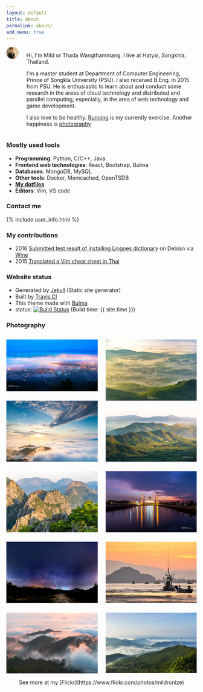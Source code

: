 ```yaml
---
layout: default
title: About
permalink: about/
add_menu: true
---
```


<style>
.image{
    margin-top:0.7rem;
    margin-bottom:0.7rem;
}
.column .img-column{
    padding:.35rem;
}
.profile{
    border-radius: 50%;
    width:160px;
}
</style>


<div class="columns">
  <div class="column is-3 has-text-centered-mobile">
    <img alt="my profile" class="profile" src="\public\images\my-profile.jpg">
  </div>
  <div class="column has-text-justified">
    <p>Hi, I'm Mild or Thada Wangthammang. I live at Hatyai, Songkhla, Thailand. </p>
    <p>I'm a master student at Department of Computer Engineering, Prince of
    Songkla University (PSU). I also received B.Eng. in 2015 from PSU. 
    He is enthusiastic to learn about and conduct some research
    in the areas of cloud technology and distributed and
    parallel computing, especially, in the area of web technology and game development.</p>
    <p>I also love to be healthy. <a href="https://connect.garmin.com/modern/profile/6bbc2036-215a-42b6-b8ab-179c7672fabc">Running</a> is my currently exercise. Another happiness is <a href="#photography">photography</a> </p>
  </div>
</div>


### Mostly used tools
- **Programming**: Python, C/C++, Java
- **Frontend web technologies**: React, Bootstrap, Bulma
- **Databases**: MongoDB, MySQL
- **Other tools**: Docker, Memcached, OpenTSDB
- **[My dotfiles](https://github.com/mildronize/dotfiles)**
- **Editors**: Vim, VS code

### Contact me
{% include user_info.html %}

### My contributions
- 2016 [Submitted test result of installing ](https://appdb.winehq.org/objectManager.php?sClass=version&iId=33492) [Lingoes dictionary](http://www.lingoes.net/) on Debian via [Wine](https://www.winehq.org/)
- 2015 [Translated a Vim cheat sheet in Thai](http://vim.rtorr.com/lang/th/)

### Website status
- Generated by [Jekyll](https://jekyllrb.com/) (Static site generator)
- Built by [Travis.CI](https://travis-ci.org/mildronize/mildronize.github.io)
- This theme made with [Bulma](https://bulma.io)
- status: [![Build Status](https://travis-ci.org/mildronize/mildronize.github.io.svg?branch=jekyll)](https://travis-ci.org/mildronize/mildronize.github.io) (Build time: {{ site.time }})


### Photography
<div class="columns">
  <div class="column img-column">
    <img alt="my photo" class="image" src="/public/images/about/1.jpg">
    <img alt="my photo" class="image" src="/public/images/about/2.jpg">
    <img alt="my photo" class="image" src="/public/images/about/3.jpg">
    <img alt="my photo" class="image" src="/public/images/about/4.jpg">
    <img alt="my photo" class="image" src="/public/images/about/5.jpg">
  </div>
  <div class="column img-column">
    <img alt="my photo" class="image" src="/public/images/about/6.jpg">
    <img alt="my photo" class="image" src="/public/images/about/7.jpg">
    <img alt="my photo" class="image" src="/public/images/about/8.jpg">
    <img alt="my photo" class="image" src="/public/images/about/9.jpg">
    <img alt="my photo" class="image" src="/public/images/about/10.jpg">
  </div>
</div>

<center>See more at my [Flickr](https://www.flickr.com/photos/mildronize)</center>
